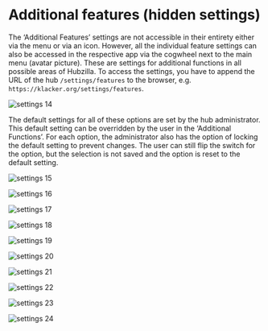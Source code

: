 # Additional features (hidden settings)

The ‘Additional Features’ settings are not accessible in their entirety either via the menu or via an icon. However, all the individual feature settings can also be accessed in the respective app via the cogwheel next to the main menu (avatar picture).
These are settings for additional functions in all possible areas of Hubzilla. To access the settings, you have to append the URL of the hub `/settings/features` to the browser, e.g. `https://klacker.org/settings/features`.

![settings 14](./pic/settings14.png)

The default settings for all of these options are set by the hub administrator. This default setting can be overridden by the user in the ‘Additional Functions’.
For each option, the administrator also has the option of locking the default setting to prevent changes. The user can still flip the switch for the option, but the selection is not saved and the option is reset to the default setting.

![settings 15](./pic/settings15.png)

![settings 16](./pic/settings16.png)

![settings 17](./pic/settings17.png)

![settings 18](./pic/settings18.png)

![settings 19](./pic/settings19.png)

![settings 20](./pic/settings20.png)

![settings 21](./pic/settings21.png)

![settings 22](./pic/settings22.png)

![settings 23](./pic/settings23.png)

![settings 24](./pic/settings24.png)
